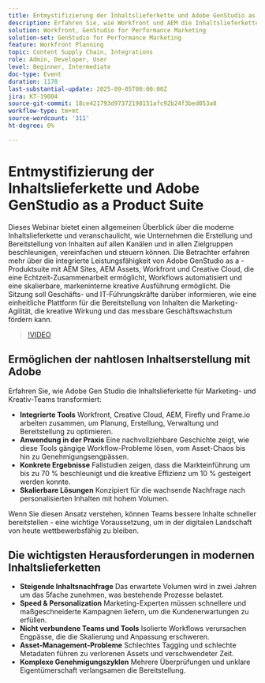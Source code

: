 ```yaml
---
title: Entmystifizierung der Inhaltslieferkette und Adobe GenStudio as a Product Suite
description: Erfahren Sie, wie Workfront und AEM die Inhaltslieferkette verbinden. Erfahren Sie, wie Adobe Gen Studio die Planung, Erstellung, Bereitstellung und Erkenntnisse optimiert.
solution: Workfront, GenStudio for Performance Marketing
solution-set: GenStudio for Performance Marketing
feature: Workfront Planning
topic: Content Supply Chain, Integrations
role: Admin, Developer, User
level: Beginner, Intermediate
doc-type: Event
duration: 1178
last-substantial-update: 2025-09-05T00:00:00Z
jira: KT-19004
source-git-commit: 18ce421793d97372198151afc92b24f3bed053a8
workflow-type: tm+mt
source-wordcount: '311'
ht-degree: 0%

---
```



# Entmystifizierung der Inhaltslieferkette und Adobe GenStudio as a Product Suite

Dieses Webinar bietet einen allgemeinen Überblick über die moderne Inhaltslieferkette und veranschaulicht, wie Unternehmen die Erstellung und Bereitstellung von Inhalten auf allen Kanälen und in allen Zielgruppen beschleunigen, vereinfachen und steuern können. Die Betrachter erfahren mehr über die integrierte Leistungsfähigkeit von Adobe GenStudio as a -Produktsuite mit AEM Sites, AEM Assets, Workfront und Creative Cloud, die eine Echtzeit-Zusammenarbeit ermöglicht, Workflows automatisiert und eine skalierbare, markeninterne kreative Ausführung ermöglicht. Die Sitzung soll Geschäfts- und IT-Führungskräfte darüber informieren, wie eine einheitliche Plattform für die Bereitstellung von Inhalten die Marketing-Agilität, die kreative Wirkung und das messbare Geschäftswachstum fördern kann.

>[!VIDEO](https://video.tv.adobe.com/v/3472978/?learn=on&enablevpops)

## Ermöglichen der nahtlosen Inhaltserstellung mit Adobe

Erfahren Sie, wie Adobe Gen Studio die Inhaltslieferkette für Marketing- und Kreativ-Teams transformiert:

* **Integrierte Tools** Workfront, Creative Cloud, AEM, Firefly und Frame.io arbeiten zusammen, um Planung, Erstellung, Verwaltung und Bereitstellung zu optimieren.
* **Anwendung in der Praxis** Eine nachvollziehbare Geschichte zeigt, wie diese Tools gängige Workflow-Probleme lösen, vom Asset-Chaos bis hin zu Genehmigungsengpässen.
* **Konkrete Ergebnisse** Fallstudien zeigen, dass die Markteinführung um bis zu 70 % beschleunigt und die kreative Effizienz um 10 % gesteigert werden konnte.
* **Skalierbare Lösungen** Konzipiert für die wachsende Nachfrage nach personalisierten Inhalten mit hohem Volumen.

Wenn Sie diesen Ansatz verstehen, können Teams bessere Inhalte schneller bereitstellen - eine wichtige Voraussetzung, um in der digitalen Landschaft von heute wettbewerbsfähig zu bleiben.

## Die wichtigsten Herausforderungen in modernen Inhaltslieferketten

* **Steigende Inhaltsnachfrage** Das erwartete Volumen wird in zwei Jahren um das 5fache zunehmen, was bestehende Prozesse belastet.
* **Speed &amp; Personalization** Marketing-Experten müssen schnellere und maßgeschneiderte Kampagnen liefern, um die Kundenerwartungen zu erfüllen.
* **Nicht verbundene Teams und Tools** Isolierte Workflows verursachen Engpässe, die die Skalierung und Anpassung erschweren.
* **Asset-Management-Probleme** Schlechtes Tagging und schlechte Metadaten führen zu verlorenen Assets und verschwendeter Zeit.
* **Komplexe Genehmigungszyklen** Mehrere Überprüfungen und unklare Eigentümerschaft verlangsamen die Bereitstellung.